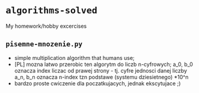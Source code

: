 # `algorithms-solved`
My homework/hobby excercises

##  `pisemne-mnozenie.py` 
*   simple multiplication algorithm that humans use; 
*   [PL]
        mozna latwo przerobic ten algorytm do liczb n-cyfrowych;
        a_0, b_0     oznacza index liczac od prawej strony - tj. cyfre jednosci danej liczby 
        a_n, b_n     oznacza n-index tzn podstawe (systemu dziesietnego) *10^n
*   bardzo proste cwiczenie dla poczatkujacych, jednak ekscytujace ;)